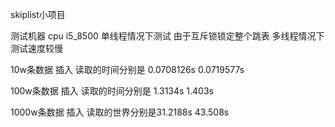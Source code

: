 skiplist小项目

测试机器  cpu i5_8500  单线程情况下测试  由于互斥锁锁定整个跳表 多线程情况下测试速度较慢

10w条数据  插入  读取的时间分别是 0.0708126s 0.0719577s

100w条数据  插入  读取的时间分别是 1.3134s 1.403s

1000w条数据  插入 读取的世界分别是31.2188s  43.508s



